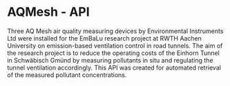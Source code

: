 # AQMesh - API
Three AQ Mesh air quality measuring devices by Environmental Instruments Ltd were installed for the EmBaLu research project at RWTH Aachen University on emission-based ventilation control in road tunnels. The aim of the research project is to reduce the operating costs of the Einhorn Tunnel in Schwäbisch Gmünd by measuring pollutants in situ and regulating the tunnel ventilation accordingly. This API was created for automated retrieval of the measured pollutant concentrations. 

